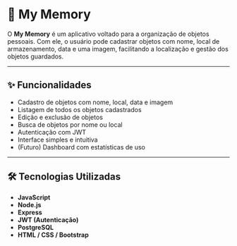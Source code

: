 # 🧠 My Memory

O **My Memory** é um aplicativo voltado para a organização de objetos pessoais. Com ele, o usuário pode cadastrar objetos com nome, local de armazenamento, data e uma imagem, facilitando a localização e gestão dos objetos guardados.

---

## ✨ Funcionalidades

- Cadastro de objetos com nome, local, data e imagem
- Listagem de todos os objetos cadastrados
- Edição e exclusão de objetos
- Busca de objetos por nome ou local
- Autenticação com JWT
- Interface simples e intuitiva
- (Futuro) Dashboard com estatísticas de uso

---

## 🛠️ Tecnologias Utilizadas

- **JavaScript**
- **Node.js**
- **Express**
- **JWT (Autenticação)**
- **PostgreSQL**
- **HTML / CSS / Bootstrap**


